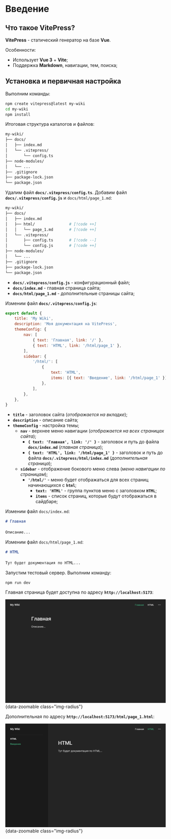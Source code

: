 # Введение

## Что такое VitePress?

**VitePress** - статический генератор на базе **Vue**.

Особенности:

- Использует **Vue 3** + **Vite**;
- Поддержка **Markdown**, навигации, тем, поиска;

## Установка и первичная настройка

Выполним команды:

```sh :line-numbers
npm create vitepress@latest my-wiki
cd my-wiki
npm install
```

Итоговая структура каталогов и файлов:

<div class="no-lang-label">

```sh :line-numbers
my-wiki/
├── docs/
│   ├── index.md
│   └── .vitepress/
│       └── config.ts
├── node-modules/
│   └── ...
├── .gitignore
├── package-lock.json
└── package.json
```

</div>

Удалим файл **`docs/.vitepress/config.ts`**. Добавим файл **`docs/.vitepress/config.js`** и `docs/html/page_1.md`:

<div class="no-lang-label">

```sh :line-numbers
my-wiki/
├── docs/
│   ├── index.md
│   ├── html/               # [!code ++]
│   │   └── page_1.md       # [!code ++]
│   └── .vitepress/
│       ├── config.ts       # [!code --]
│       └── config.js       # [!code ++]
├── node-modules/
│   └── ...
├── .gitignore
├── package-lock.json
└── package.json
```

</div>

- **`docs/.vitepress/config.js`** - конфигурационный файл;
- **`docs/index.md`** - главная страница сайта;
- **`docs/html/page_1.md`** - дополнительные страницы сайта;

Изменим файл **`docs/.vitepress/config.js`**:

```js [config.js] :line-numbers
export default {
    title: 'My Wiki',
    description: 'Моя документация на VitePress',
    themeConfig: {
        nav: [
            { text: 'Главная', link: '/' },
            { text: 'HTML', link: '/html/page_1' },
        ],
        sidebar: {
            '/html/': [
                {
                    text: 'HTML',
                    items: [{ text: 'Введение', link: '/html/page_1' }],
                },
            ],
        },
    },
}
```

- **`title`** - заголовок сайта (_отображается на вкладке_);
- **`description`** - описание сайта;
- **`themeConfig`** - настройка темы;
    - **`nav`** - верхнее меню навигации (_отображается на всех страницах сайта_);
        - **`{ text: 'Главная', link: '/' }`** - заголовок и путь до файла **`docs/index.md`** (_главная страница_);
        - **`{ text: 'HTML', link: '/html/page_1' }`** - заголовок и путь до файла **`docs/.vitepress/html/index.md`** (_дополнительная страница_);
    - **`sidebar`** - отображение бокового меню слева (_меню навигации по страницам_);
        - **`'/html/'`** - меню будет отображаться для всех страниц начинающихся с **`html`**;
            - **`text: 'HTML'`** - группа пунктов меню с заголовком **`HTML`**;
            - **`items`** - список страниц, которые будут отображаться в сайдбаре;

Изменим файл `docs/index.md`:

```md [index.md] :line-numbers
# Главная

Описание...
```

Изменим файл `docs/html/page_1.md`:

```md [page_1.md] :line-numbers
# HTML

Тут будет документация по HTML...
```

Запустим тестовый сервер. Выполним команду:

```sh :line-numbers
npm run dev
```

Главная страница будет доступна по адресу **`http://localhost:5173`**:

![vitepress_001](/images/vitepress/001.png){data-zoomable class="img-radius"}

Дополнительная по адресу **`http://localhost:5173/html/page_1.html`**:

![vitepress_002](/images/vitepress/002.png){data-zoomable class="img-radius"}

[//]: # '## Сборка и деплой на GitHub Pages'
[//]: #
[//]: # '- пакет gh-pages;'
[//]: #
[//]: # '...'
[//]: #
[//]: # '## Русификация элементов'
[//]: #
[//]: # '...'
[//]: #
[//]: # '## Добавление дополнительных страниц'
[//]: #
[//]: # '...'
[//]: #
[//]: # '## Группировка элементов в меню'
[//]: #
[//]: # '...'
[//]: #
[//]: # '## Добавление поиска'
[//]: #
[//]: # '- другая версия VitePress;'
[//]: #
[//]: # '...'
[//]: #
[//]: # '## Добавление футера'
[//]: #
[//]: # '...'
